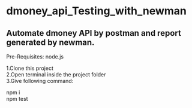 # dmoney_api_Testing_with_newman
## Automate dmoney API by postman and report generated by newman. 
Pre-Requisites: node.js
 
1.Clone this project   
2.Open terminal inside the project folder  
3.Give following command:  


npm i  
npm test 
